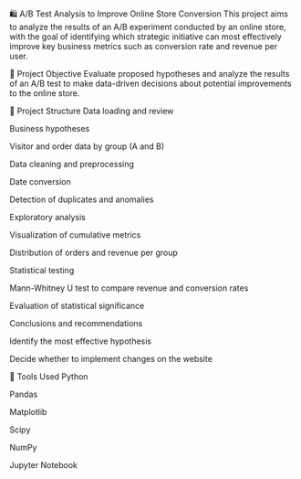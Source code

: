 🛍️ A/B Test Analysis to Improve Online Store Conversion
This project aims to analyze the results of an A/B experiment conducted by an online store, with the goal of identifying which strategic initiative can most effectively improve key business metrics such as conversion rate and revenue per user.

📌 Project Objective
Evaluate proposed hypotheses and analyze the results of an A/B test to make data-driven decisions about potential improvements to the online store.

📁 Project Structure
Data loading and review

Business hypotheses

Visitor and order data by group (A and B)

Data cleaning and preprocessing

Date conversion

Detection of duplicates and anomalies

Exploratory analysis

Visualization of cumulative metrics

Distribution of orders and revenue per group

Statistical testing

Mann-Whitney U test to compare revenue and conversion rates

Evaluation of statistical significance

Conclusions and recommendations

Identify the most effective hypothesis

Decide whether to implement changes on the website

🧰 Tools Used
Python

Pandas

Matplotlib

Scipy

NumPy

Jupyter Notebook
